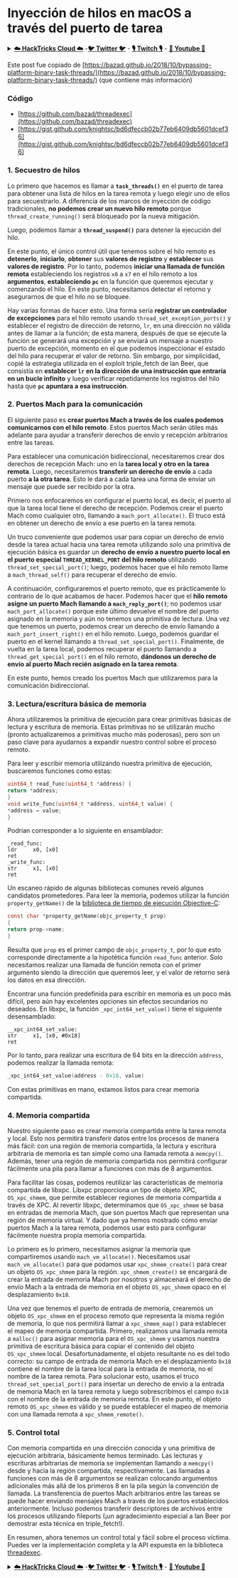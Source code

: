 # Inyección de hilos en macOS a través del puerto de tarea

<details>

<summary><a href="https://cloud.hacktricks.xyz/pentesting-cloud/pentesting-cloud-methodology"><strong>☁️ HackTricks Cloud ☁️</strong></a> -<a href="https://twitter.com/hacktricks_live"><strong>🐦 Twitter 🐦</strong></a> - <a href="https://www.twitch.tv/hacktricks_live/schedule"><strong>🎙️ Twitch 🎙️</strong></a> - <a href="https://www.youtube.com/@hacktricks_LIVE"><strong>🎥 Youtube 🎥</strong></a></summary>

* ¿Trabajas en una **empresa de ciberseguridad**? ¿Quieres ver tu **empresa anunciada en HackTricks**? ¿O quieres tener acceso a la **última versión de PEASS o descargar HackTricks en PDF**? ¡Consulta los [**PLANES DE SUSCRIPCIÓN**](https://github.com/sponsors/carlospolop)!
* Descubre [**The PEASS Family**](https://opensea.io/collection/the-peass-family), nuestra colección exclusiva de [**NFTs**](https://opensea.io/collection/the-peass-family)
* Obtén el [**swag oficial de PEASS y HackTricks**](https://peass.creator-spring.com)
* **Únete al** [**💬**](https://emojipedia.org/speech-balloon/) [**grupo de Discord**](https://discord.gg/hRep4RUj7f) o al [**grupo de Telegram**](https://t.me/peass) o **sígueme** en **Twitter** [**🐦**](https://github.com/carlospolop/hacktricks/tree/7af18b62b3bdc423e11444677a6a73d4043511e9/\[https:/emojipedia.org/bird/README.md)[**@carlospolopm**](https://twitter.com/hacktricks\_live)**.**
* **Comparte tus trucos de hacking enviando PRs al** [**repositorio de hacktricks**](https://github.com/carlospolop/hacktricks) **y al** [**repositorio de hacktricks-cloud**](https://github.com/carlospolop/hacktricks-cloud).

</details>

Este post fue copiado de [https://bazad.github.io/2018/10/bypassing-platform-binary-task-threads/](https://bazad.github.io/2018/10/bypassing-platform-binary-task-threads/) (que contiene más información)

### Código

* [https://github.com/bazad/threadexec](https://github.com/bazad/threadexec)
* [https://gist.github.com/knightsc/bd6dfeccb02b77eb6409db5601dcef36](https://gist.github.com/knightsc/bd6dfeccb02b77eb6409db5601dcef36)

### 1. Secuestro de hilos

Lo primero que hacemos es llamar a **`task_threads()`** en el puerto de tarea para obtener una lista de hilos en la tarea remota y luego elegir uno de ellos para secuestrarlo. A diferencia de los marcos de inyección de código tradicionales, **no podemos crear un nuevo hilo remoto** porque `thread_create_running()` será bloqueado por la nueva mitigación.

Luego, podemos llamar a **`thread_suspend()`** para detener la ejecución del hilo.

En este punto, el único control útil que tenemos sobre el hilo remoto es **detenerlo**, **iniciarlo**, **obtener** sus **valores de registro** y **establecer** sus **valores de registro**. Por lo tanto, podemos **iniciar una llamada de función remota** estableciendo los registros `x0` a `x7` en el hilo remoto a los **argumentos**, **estableciendo** **`pc`** en la función que queremos ejecutar y comenzando el hilo. En este punto, necesitamos detectar el retorno y asegurarnos de que el hilo no se bloquee.

Hay varias formas de hacer esto. Una forma sería **registrar un controlador de excepciones** para el hilo remoto usando `thread_set_exception_ports()` y establecer el registro de dirección de retorno, `lr`, en una dirección no válida antes de llamar a la función; de esta manera, después de que se ejecute la función se generará una excepción y se enviará un mensaje a nuestro puerto de excepción, momento en el que podemos inspeccionar el estado del hilo para recuperar el valor de retorno. Sin embargo, por simplicidad, copié la estrategia utilizada en el exploit triple\_fetch de Ian Beer, que consistía en **establecer `lr` en la dirección de una instrucción que entraría en un bucle infinito** y luego verificar repetidamente los registros del hilo hasta que **`pc` apuntara a esa instrucción**.

### 2. Puertos Mach para la comunicación

El siguiente paso es **crear puertos Mach a través de los cuales podemos comunicarnos con el hilo remoto**. Estos puertos Mach serán útiles más adelante para ayudar a transferir derechos de envío y recepción arbitrarios entre las tareas.

Para establecer una comunicación bidireccional, necesitaremos crear dos derechos de recepción Mach: uno en la **tarea local y otro en la tarea remota**. Luego, necesitaremos **transferir un derecho de envío** a cada puerto **a la otra tarea**. Esto le dará a cada tarea una forma de enviar un mensaje que puede ser recibido por la otra.

Primero nos enfocaremos en configurar el puerto local, es decir, el puerto al que la tarea local tiene el derecho de recepción. Podemos crear el puerto Mach como cualquier otro, llamando a `mach_port_allocate()`. El truco está en obtener un derecho de envío a ese puerto en la tarea remota.

Un truco conveniente que podemos usar para copiar un derecho de envío desde la tarea actual hacia una tarea remota utilizando solo una primitiva de ejecución básica es guardar un **derecho de envío a nuestro puerto local en el puerto especial `THREAD_KERNEL_PORT` del hilo remoto** utilizando `thread_set_special_port()`; luego, podemos hacer que el hilo remoto llame a `mach_thread_self()` para recuperar el derecho de envío.

A continuación, configuraremos el puerto remoto, que es prácticamente lo contrario de lo que acabamos de hacer. Podemos hacer que el **hilo remoto asigne un puerto Mach llamando a `mach_reply_port()`**; no podemos usar `mach_port_allocate()` porque este último devuelve el nombre del puerto asignado en la memoria y aún no tenemos una primitiva de lectura. Una vez que tenemos un puerto, podemos crear un derecho de envío llamando a `mach_port_insert_right()` en el hilo remoto. Luego, podemos guardar el puerto en el kernel llamando a `thread_set_special_port()`. Finalmente, de vuelta en la tarea local, podemos recuperar el puerto llamando a `thread_get_special_port()` en el hilo remoto, **dándonos un derecho de envío al puerto Mach recién asignado en la tarea remota**.

En este punto, hemos creado los puertos Mach que utilizaremos para la comunicación bidireccional.
### 3. Lectura/escritura básica de memoria <a href="#paso-3-lecturaescritura-básica-de-memoria" id="paso-3-lecturaescritura-básica-de-memoria"></a>

Ahora utilizaremos la primitiva de ejecución para crear primitivas básicas de lectura y escritura de memoria. Estas primitivas no se utilizarán mucho (pronto actualizaremos a primitivas mucho más poderosas), pero son un paso clave para ayudarnos a expandir nuestro control sobre el proceso remoto.

Para leer y escribir memoria utilizando nuestra primitiva de ejecución, buscaremos funciones como estas:
```c
uint64_t read_func(uint64_t *address) {
return *address;
}
void write_func(uint64_t *address, uint64_t value) {
*address = value;
}
```
Podrían corresponder a lo siguiente en ensamblador:
```
_read_func:
ldr     x0, [x0]
ret
_write_func:
str     x1, [x0]
ret
```
Un escaneo rápido de algunas bibliotecas comunes reveló algunos candidatos prometedores. Para leer la memoria, podemos utilizar la función `property_getName()` de la [biblioteca de tiempo de ejecución Objective-C](https://opensource.apple.com/source/objc4/objc4-723/runtime/objc-runtime-new.mm.auto.html):
```c
const char *property_getName(objc_property_t prop)
{
return prop->name;
}
```
Resulta que `prop` es el primer campo de `objc_property_t`, por lo que esto corresponde directamente a la hipotética función `read_func` anterior. Solo necesitamos realizar una llamada de función remota con el primer argumento siendo la dirección que queremos leer, y el valor de retorno será los datos en esa dirección.

Encontrar una función predefinida para escribir en memoria es un poco más difícil, pero aún hay excelentes opciones sin efectos secundarios no deseados. En libxpc, la función `_xpc_int64_set_value()` tiene el siguiente desensamblado:
```
__xpc_int64_set_value:
str     x1, [x0, #0x18]
ret
```
Por lo tanto, para realizar una escritura de 64 bits en la dirección `address`, podemos realizar la llamada remota:
```c
_xpc_int64_set_value(address - 0x18, value)
```
Con estas primitivas en mano, estamos listos para crear memoria compartida.

### 4. Memoria compartida

Nuestro siguiente paso es crear memoria compartida entre la tarea remota y local. Esto nos permitirá transferir datos entre los procesos de manera más fácil: con una región de memoria compartida, la lectura y escritura arbitraria de memoria es tan simple como una llamada remota a `memcpy()`. Además, tener una región de memoria compartida nos permitirá configurar fácilmente una pila para llamar a funciones con más de 8 argumentos.

Para facilitar las cosas, podemos reutilizar las características de memoria compartida de libxpc. Libxpc proporciona un tipo de objeto XPC, `OS_xpc_shmem`, que permite establecer regiones de memoria compartida a través de XPC. Al revertir libxpc, determinamos que `OS_xpc_shmem` se basa en entradas de memoria Mach, que son puertos Mach que representan una región de memoria virtual. Y dado que ya hemos mostrado cómo enviar puertos Mach a la tarea remota, podemos usar esto para configurar fácilmente nuestra propia memoria compartida.

Lo primero es lo primero, necesitamos asignar la memoria que compartiremos usando `mach_vm_allocate()`. Necesitamos usar `mach_vm_allocate()` para que podamos usar `xpc_shmem_create()` para crear un objeto `OS_xpc_shmem` para la región. `xpc_shmem_create()` se encargará de crear la entrada de memoria Mach por nosotros y almacenará el derecho de envío Mach a la entrada de memoria en el objeto `OS_xpc_shmem` opaco en el desplazamiento `0x18`.

Una vez que tenemos el puerto de entrada de memoria, crearemos un objeto `OS_xpc_shmem` en el proceso remoto que representa la misma región de memoria, lo que nos permitirá llamar a `xpc_shmem_map()` para establecer el mapeo de memoria compartida. Primero, realizamos una llamada remota a `malloc()` para asignar memoria para el `OS_xpc_shmem` y usamos nuestra primitiva de escritura básica para copiar el contenido del objeto `OS_xpc_shmem` local. Desafortunadamente, el objeto resultante no es del todo correcto: su campo de entrada de memoria Mach en el desplazamiento `0x18` contiene el nombre de la tarea local para la entrada de memoria, no el nombre de la tarea remota. Para solucionar esto, usamos el truco `thread_set_special_port()` para insertar un derecho de envío a la entrada de memoria Mach en la tarea remota y luego sobrescribimos el campo `0x18` con el nombre de la entrada de memoria remota. En este punto, el objeto remoto `OS_xpc_shmem` es válido y se puede establecer el mapeo de memoria con una llamada remota a `xpc_shmem_remote()`.

### 5. Control total <a href="#step-5-full-control" id="step-5-full-control"></a>

Con memoria compartida en una dirección conocida y una primitiva de ejecución arbitraria, básicamente hemos terminado. Las lecturas y escrituras arbitrarias de memoria se implementan llamando a `memcpy()` desde y hacia la región compartida, respectivamente. Las llamadas a funciones con más de 8 argumentos se realizan colocando argumentos adicionales más allá de los primeros 8 en la pila según la convención de llamada. La transferencia de puertos Mach arbitrarios entre las tareas se puede hacer enviando mensajes Mach a través de los puertos establecidos anteriormente. Incluso podemos transferir descriptores de archivos entre los procesos utilizando fileports (¡un agradecimiento especial a Ian Beer por demostrar esta técnica en triple\_fetch!).

En resumen, ahora tenemos un control total y fácil sobre el proceso víctima. Puedes ver la implementación completa y la API expuesta en la biblioteca [threadexec](https://github.com/bazad/threadexec).

<details>

<summary><a href="https://cloud.hacktricks.xyz/pentesting-cloud/pentesting-cloud-methodology"><strong>☁️ HackTricks Cloud ☁️</strong></a> -<a href="https://twitter.com/hacktricks_live"><strong>🐦 Twitter 🐦</strong></a> - <a href="https://www.twitch.tv/hacktricks_live/schedule"><strong>🎙️ Twitch 🎙️</strong></a> - <a href="https://www.youtube.com/@hacktricks_LIVE"><strong>🎥 Youtube 🎥</strong></a></summary>

* ¿Trabajas en una **empresa de ciberseguridad**? ¿Quieres ver tu **empresa anunciada en HackTricks**? ¿O quieres tener acceso a la **última versión de PEASS o descargar HackTricks en PDF**? ¡Consulta los [**PLANES DE SUSCRIPCIÓN**](https://github.com/sponsors/carlospolop)!
* Descubre [**The PEASS Family**](https://opensea.io/collection/the-peass-family), nuestra colección de [**NFTs**](https://opensea.io/collection/the-peass-family) exclusivos.
* Obtén el [**swag oficial de PEASS y HackTricks**](https://peass.creator-spring.com).
* **Únete al** [**💬**](https://emojipedia.org/speech-balloon/) [**grupo de Discord**](https://discord.gg/hRep4RUj7f) o al [**grupo de Telegram**](https://t.me/peass) o **sígueme** en **Twitter** [**🐦**](https://github.com/carlospolop/hacktricks/tree/7af18b62b3bdc423e11444677a6a73d4043511e9/\[https:/emojipedia.org/bird/README.md)[**@carlospolopm**](https://twitter.com/hacktricks\_live)**.**
* **Comparte tus trucos de hacking enviando PR al** [**repositorio de hacktricks**](https://github.com/carlospolop/hacktricks) **y al** [**repositorio de hacktricks-cloud**](https://github.com/carlospolop/hacktricks-cloud).

</details>

